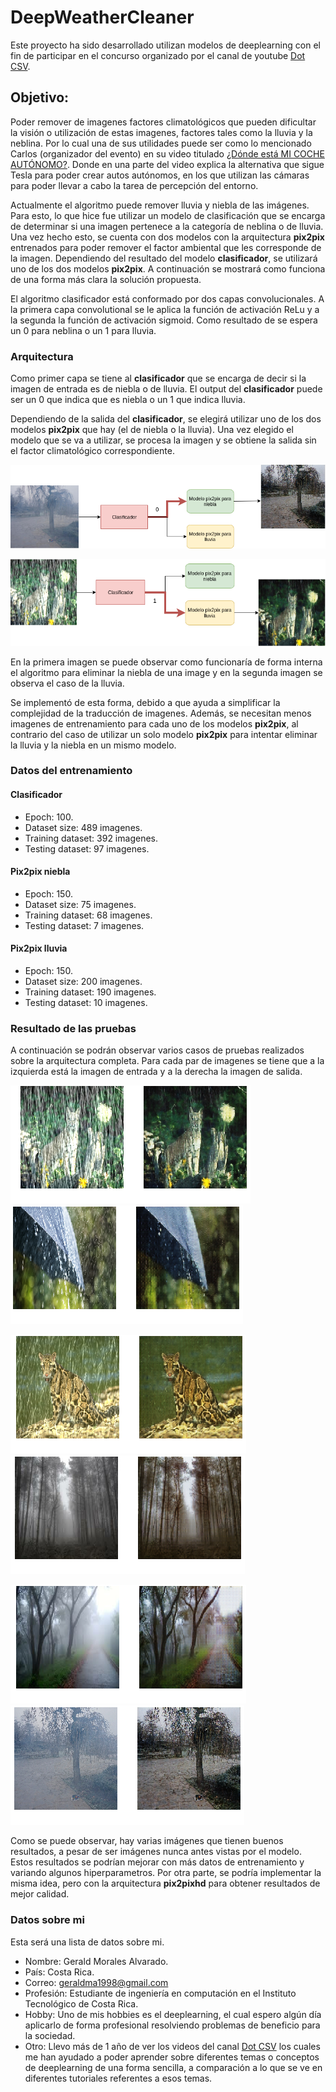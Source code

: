 # DeepWeatherCleaner

Este proyecto ha sido desarrollado utilizan modelos de deeplearning con el fin de participar en el concurso organizado por el canal de youtube [Dot CSV](https://www.youtube.com/channel/UCy5znSnfMsDwaLlROnZ7Qbg).

## Objetivo:

Poder remover de imagenes factores climatológicos que pueden dificultar la visión o utilización de estas imagenes, factores tales como la lluvia y la neblina. Por lo cual una de sus utilidades puede ser como lo mencionado Carlos (organizador del evento) en su video titulado [¿Dónde está MI COCHE AUTÓNOMO?](https://www.youtube.com/watch?v=QaZKKYEvT7s). Donde en una parte del video explica la alternativa que sigue Tesla para poder crear autos autónomos, en los que utilizan las cámaras para poder llevar a cabo la tarea de percepción del entorno.

Actualmente el algoritmo puede remover lluvia y niebla de las imágenes. Para esto, lo que hice fue utilizar un modelo de clasificación que se encarga de determinar si una imagen pertenece a la categoría de neblina o de lluvia. Una vez hecho esto, se cuenta con dos modelos con la arquitectura **pix2pix** entrenados para poder remover el factor ambiental que les corresponde de la imagen. Dependiendo del resultado del modelo **clasificador**, se utilizará uno de los dos modelos **pix2pix**. A continuación se mostrará como funciona de una forma más clara la solución propuesta.

El algoritmo clasificador está conformado por dos capas convolucionales. A la primera capa convolutional se le aplica la función de activación ReLu y a la segunda la función de activación sigmoid. Como resultado de se espera un 0 para neblina o un 1 para lluvia.

### Arquitectura

Como primer capa se tiene al **clasificador** que se encarga de decir si la imagen de entrada es de niebla o de lluvia. El output del **clasificador** puede ser un 0 que indica que es niebla o un 1 que indica lluvia.

Dependiendo de la salida del **clasificador**, se elegirá utilizar uno de los dos modelos **pix2pix** que hay (el de niebla o la lluvia). Una vez elegido el modelo que se va a utilizar, se procesa la imagen y se obtiene la salida sin el factor climatológico correspondiente.

![Arquitectura caso niebla](assets/arquitectura1.png)

![Arquitectura caso lluvia](assets/arquitectura2.png)

En la primera imagen se puede observar como funcionaría de forma interna el algoritmo para eliminar la niebla de una image y en la segunda imagen se observa el caso de la lluvia.

Se implementó de esta forma, debido a que ayuda a simplificar la complejidad de la traducción de imagenes. Además, se necesitan menos imagenes de entrenamiento para cada uno de los modelos **pix2pix**, al contrario del caso de utilizar un solo modelo **pix2pix** para intentar eliminar la lluvia y la niebla en un mismo modelo.

### Datos del entrenamiento

#### Clasificador

- Epoch: 100.
- Dataset size: 489 imagenes.
- Training dataset: 392 imagenes.
- Testing dataset: 97 imagenes.

#### Pix2pix niebla

- Epoch: 150.
- Dataset size: 75 imagenes.
- Training dataset: 68 imagenes.
- Testing dataset: 7 imagenes.

#### Pix2pix lluvia

- Epoch: 150.
- Dataset size: 200 imagenes.
- Training dataset: 190 imagenes.
- Testing dataset: 10 imagenes.

### Resultado de las pruebas

A continuación se podrán observar varios casos de pruebas realizados sobre la arquitectura completa. Para cada par de imagenes se tiene que a la izquierda está la imagen de entrada y a la derecha la imagen de salida.

![Caso 1 lluvia](assets/image1.png) ![Caso 2 lluvia](assets/image2.png)

![Caso 3 lluvia](assets/image3.png) ![Caso 4 niebla](assets/image4.png)

![Caso 5 niebla](assets/image5.png) ![Caso 6 niebla](assets/image6.png)

Como se puede observar, hay varias imágenes que tienen buenos resultados, a pesar de ser imágenes nunca antes vistas por el modelo. Estos resultados se podrían mejorar con más datos de entrenamiento y variando algunos hiperparametros. Por otra parte, se podría implementar la misma idea, pero con la arquitectura **pix2pixhd** para obtener resultados de mejor calidad.

### Datos sobre mi

Esta será una lista de datos sobre mi.
- Nombre: Gerald Morales Alvarado.
- País: Costa Rica.
- Correo: geraldma1998@gmail.com
- Profesión: Estudiante de ingeniería en computación en el Instituto Tecnológico de Costa Rica.
- Hobby: Uno de mis hobbies es el deeplearning, el cual espero algún día aplicarlo de forma profesional resolviendo problemas de beneficio para la sociedad.
- Otro: Llevo más de 1 año de ver los videos del canal [Dot CSV](https://www.youtube.com/channel/UCy5znSnfMsDwaLlROnZ7Qbg) los cuales me han ayudado a poder aprender sobre diferentes temas o conceptos de deeplearning de una forma sencilla, a comparación a lo que se ve en diferentes tutoriales referentes a esos temas.
